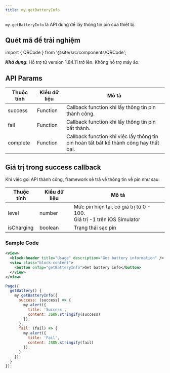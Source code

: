 ```yaml
---
title: my.getBatteryInfo
---
```


`my.getBatteryInfo` là API dùng để lấy thông tin pin của thiết bị.

## Quét mã để trải nghiệm

import { QRCode } from '@site/src/components/QRCode';

<QRCode page="pages/api/battery/index" />

**_Khả dụng_**: Hỗ trợ từ version 1.84.11 trở lên. Không hỗ trợ máy ảo.

## API Params

| Thuộc tính | Kiểu dữ liệu | Mô tả                                                                                 |
| ---------- | ------------ | ------------------------------------------------------------------------------------- |
| success    | Function     | Callback function khi lấy thông tin pin thành công.                                   |
| fail       | Function     | Callback function khi lấy thông tin pin bất thành.                                    |
| complete   | Function     | Callback function khi việc lấy thông tin pin hoàn tất bất kể thành công hay thất bại. |

## Giá trị trong success callback

Khi việc gọi API thành công, framework sẽ trả về thông tin về pin như sau:

| Thuộc tính | Kiểu dữ liệu | Mô tả                                                                      |
| ---------- | ------------ | -------------------------------------------------------------------------- |
| level      | number       | Mức pin hiện tại, có giá trị từ 0 - 100.<br/>Giá trị -1 trên iOS Simulator |
| isCharging | boolean      | Trạng thái sạc pin                                                         |

### Sample Code

```xml
<view>
  <block-header title="Usage" description="Get battery information" />
  <view class="block-content">
    <button onTap="getBatteryInfo">Get battery info</button>
  </view>
</view>
```

```js
Page({
  getBattery() {
    my.getBatteryInfo({
      success: (success) => {
        my.alert({
          title: 'Success',
          content: JSON.stringify(success)
        });
      },
      fail: (fail) => {
        my.alert({
          title: 'Fail',
          content: JSON.stringify(fail)
        });
      }
    });
  }
});
```
